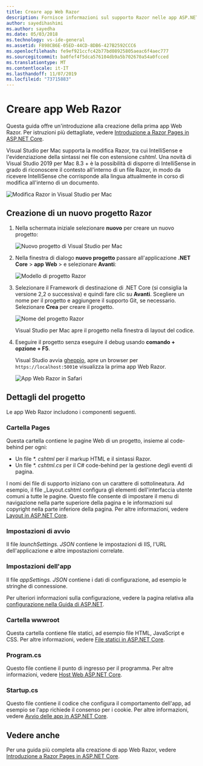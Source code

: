 ```yaml
---
title: Creare app Web Razor
description: Fornisce informazioni sul supporto Razor nelle app ASP.NET Core in Visual Studio per Mac.
author: sayedihashimi
ms.author: sayedha
ms.date: 05/03/2018
ms.technology: vs-ide-general
ms.assetid: F898CB6E-05ED-44CD-8DB6-427B2592CCC6
ms.openlocfilehash: fe9ef921ccfc42b77bd08925805aeac6f4aec777
ms.sourcegitcommit: ba0fef4f5dca576104db9a5b702670a54a0fcced
ms.translationtype: MT
ms.contentlocale: it-IT
ms.lasthandoff: 11/07/2019
ms.locfileid: "73715883"
---
```

# <a name="create-razor-web-apps"></a>Creare app Web Razor

Questa guida offre un'introduzione alla creazione della prima app Web Razor. Per istruzioni più dettagliate, vedere [Introduzione a Razor Pages in ASP.NET Core](/aspnet/core/razor-pages/index).

Visual Studio per Mac supporta la modifica Razor, tra cui IntelliSense e l'evidenziazione della sintassi nei file con estensione *cshtml*. Una novità di Visual Studio 2019 per Mac 8.3 + è la possibilità di disporre di IntelliSense in grado di riconoscere il contesto all'interno di un file Razor, in modo da ricevere IntelliSense che corrisponde alla lingua attualmente in corso di modifica all'interno di un documento.

![Modifica Razor in Visual Studio per Mac](media/razor-2019.png)

## <a name="creating-a-new-razor-project"></a>Creazione di un nuovo progetto Razor

1. Nella schermata iniziale selezionare **nuovo** per creare un nuovo progetto:

   ![Nuovo progetto di Visual Studio per Mac](media/razor-new.png)
1. Nella finestra di dialogo **nuovo progetto** passare all'applicazione **.NET Core** > **app** **Web** > e selezionare **Avanti**:

   ![Modello di progetto Razor](media/razor-new-project1.png)
1. Selezionare il Framework di destinazione di .NET Core (si consiglia la versione 2,2 o successiva) e quindi fare clic su **Avanti**. Scegliere un nome per il progetto e aggiungere il supporto Git, se necessario. Selezionare **Crea** per creare il progetto.

   ![Nome del progetto Razor](media/razor-new-project2.png)

   Visual Studio per Mac apre il progetto nella finestra di layout del codice.
1. Eseguire il progetto senza eseguire il debug usando **comando + opzione + F5**.

   Visual Studio avvia [gheppio](/aspnet/core/fundamentals/servers/kestrel), apre un browser per `https://localhost:5001`e visualizza la prima app Web Razor.

   ![App Web Razor in Safari](media/razor-webapp.png)

## <a name="project-anatomy"></a>Dettagli del progetto

Le app Web Razor includono i componenti seguenti.

### <a name="pages-folder"></a>Cartella Pages

Questa cartella contiene le pagine Web di un progetto, insieme al code-behind per ogni:
   - Un file *\*. cshtml* per il markup HTML e il sintassi Razor.
   - Un file *\*. cshtml.cs* per il C# code-behind per la gestione degli eventi di pagina.

I nomi dei file di supporto iniziano con un carattere di sottolineatura. Ad esempio, il file _Layout.cshtml configura gli elementi dell'interfaccia utente comuni a tutte le pagine. Questo file consente di impostare il menu di navigazione nella parte superiore della pagina e le informazioni sul copyright nella parte inferiore della pagina. Per altre informazioni, vedere [Layout in ASP.NET Core](/aspnet/core/mvc/views/layout).

### <a name="launch-settings"></a>Impostazioni di avvio

Il file *launchSettings. JSON* contiene le impostazioni di IIS, l'URL dell'applicazione e altre impostazioni correlate.

### <a name="app-settings"></a>Impostazioni dell'app

Il file *appSettings. JSON* contiene i dati di configurazione, ad esempio le stringhe di connessione.

Per ulteriori informazioni sulla configurazione, vedere la pagina relativa alla [configurazione nella Guida di ASP.NET](/aspnet/core/fundamentals/configuration/index).

### <a name="wwwroot-folder"></a>Cartella wwwroot

Questa cartella contiene file statici, ad esempio file HTML, JavaScript e CSS. Per altre informazioni, vedere [File statici in ASP.NET Core](/aspnet/core/fundamentals/static-files).

### <a name="programcs"></a>Program.cs

Questo file contiene il punto di ingresso per il programma. Per altre informazioni, vedere [Host Web ASP.NET Core](/aspnet/core/fundamentals/host/web-host).

### <a name="startupcs"></a>Startup.cs

Questo file contiene il codice che configura il comportamento dell'app, ad esempio se l'app richiede il consenso per i cookie. Per altre informazioni, vedere [Avvio delle app in ASP.NET Core](/aspnet/core/fundamentals/startup).

## <a name="see-also"></a>Vedere anche

Per una guida più completa alla creazione di app Web Razor, vedere [Introduzione a Razor Pages in ASP.NET Core](/aspnet/core/razor-pages/index).
